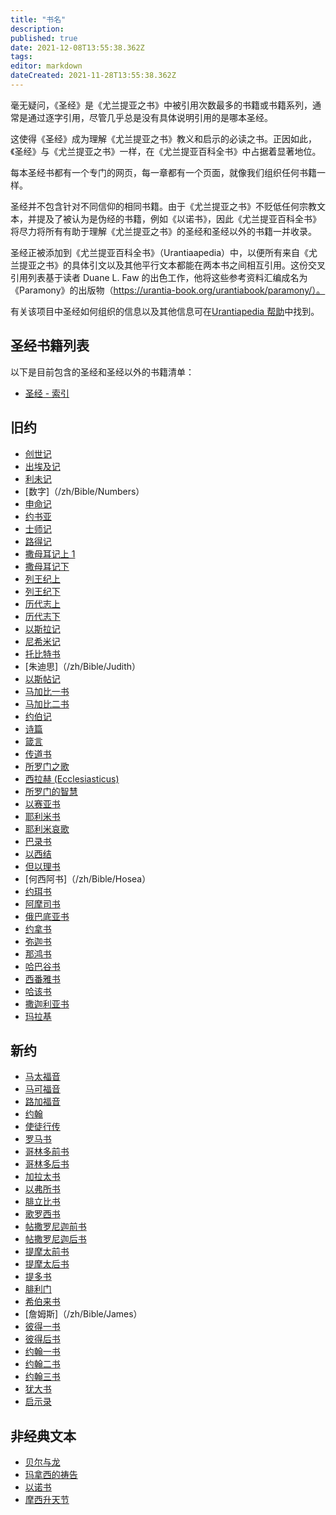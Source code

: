 ```yaml
---
title: "书名"
description: 
published: true
date: 2021-12-08T13:55:38.362Z
tags: 
editor: markdown
dateCreated: 2021-11-28T13:55:38.362Z
---
```


毫无疑问，《圣经》是《尤兰提亚之书》中被引用次数最多的书籍或书籍系列，通常是通过逐字引用，尽管几乎总是没有具体说明引用的是哪本圣经。

这使得《圣经》成为理解《尤兰提亚之书》教义和启示的必读之书。正因如此，《圣经》与《尤兰提亚之书》一样，在《尤兰提亚百科全书》中占据着显著地位。

每本圣经书都有一个专门的网页，每一章都有一个页面，就像我们组织任何书籍一样。

圣经并不包含针对不同信仰的相同书籍。由于《尤兰提亚之书》不贬低任何宗教文本，并提及了被认为是伪经的书籍，例如《以诺书》，因此《尤兰提亚百科全书》将尽力将所有有助于理解《尤兰提亚之书》的圣经和圣经以外的书籍一并收录。

圣经正被添加到《尤兰提亚百科全书》（Urantiaapedia）中，以便所有来自《尤兰提亚之书》的具体引文以及其他平行文本都能在两本书之间相互引用。这份交叉引用列表基于读者 Duane L. Faw 的出色工作，他将这些参考资料汇编成名为《Paramony》的出版物（https://urantia-book.org/urantiabook/paramony/）。

有关该项目中圣经如何组织的信息以及其他信息可在[Urantiapedia 帮助](/zh/help/content)中找到。

## 圣经书籍列表

以下是目前包含的圣经和圣经以外的书籍清单：

- [圣经 - 索引](/zh/index/bible)


## 旧约


- [创世记](/zh/Bible/Genesis)
- [出埃及记](/zh/Bible/Exodus)
- [利未记](/zh/圣经/利未记)
- [数字]（/zh/Bible/Numbers）
- [申命记](/zh/Bible/Deuteronomy)
- [约书亚](/zh/圣经/约书亚)
- [士师记](/zh/Bible/Judges)
- [路得记](/zh/Bible/Ruth)
- [撒母耳记上 1](/zh/Bible/1_Samuel)
- [撒母耳记下](/zh/Bible/2_Samuel)
- [列王纪上](/zh/Bible/1_Kings)
- [列王纪下](/zh/Bible/2_Kings)
- [历代志上](/zh/Bible/1_Chronicles)
- [历代志下](/zh/Bible/2_Chronicles)
- [以斯拉记](/zh/Bible/Ezra)
- [尼希米记](/zh/Bible/Nehemiah)
- [托比特书](/zh/Bible/Tobit)
- [朱迪思]（/zh/Bible/Judith）
- [以斯帖记](/zh/Bible/Esther)
- [马加比一书](/zh/Bible/1_Maccabees)
- [马加比二书](/zh/Bible/2_Maccabees)
- [约伯记](/zh/Bible/Job)
- [诗篇](/zh/Bible/Psalms)
- [箴言](/zh/圣经/箴言)
- [传道书](/zh/Bible/Ecclesiastes)
- [所罗门之歌](/zh/Bible/Song_of_Solomon)
- [西拉赫 (Ecclesiasticus)](/zh/圣经/西拉赫)
- [所罗门的智慧](/zh/Bible/Wisdom_of_Solomon)
- [以赛亚书](/zh/Bible/Isaiah)
- [耶利米书](/zh/Bible/Jeremiah)
- [耶利米哀歌](/zh/Bible/Lamentations)
- [巴录书](/zh/Bible/Baruch)
- [以西结](/zh/圣经/以西结)
- [但以理书](/zh/Bible/Daniel)
- [何西阿书]（/zh/Bible/Hosea）
- [约珥书](/zh/Bible/Joel)
- [阿摩司书](/zh/Bible/Amos)
- [俄巴底亚书](/zh/Bible/Obadiah)
- [约拿书](/zh/Bible/Jonah)
- [弥迦书](/zh/Bible/Micah)
- [那鸿书](/zh/Bible/Nahum)
- [哈巴谷书](/zh/圣经/哈巴谷书)
- [西番雅书](/zh/Bible/Zephaniah)
- [哈该书](/zh/Bible/Haggai)
- [撒迦利亚书](/zh/Bible/Zechariah)
- [玛拉基](/zh/圣经/玛拉基)

## 新约

- [马太福音](/zh/Bible/Matthew)
- [马可福音](/zh/Bible/Mark)
- [路加福音](/zh/Bible/Luke)
- [约翰](/zh/Bible/John)
- [使徒行传](/zh/Bible/Acts_of_the_Apostles)
- [罗马书](/zh/Bible/Romans)
- [哥林多前书](/zh/Bible/1_Corinthians)
- [哥林多后书](/zh/Bible/2_Corinthians)
- [加拉太书](/zh/Bible/Galatians)
- [以弗所书](/zh/Bible/Ephesians)
- [腓立比书](/zh/Bible/Philippians)
- [歌罗西书](/zh/Bible/Colossians)
- [帖撒罗尼迦前书](/zh/Bible/1_Thessalonians)
- [帖撒罗尼迦后书](/zh/Bible/2_Thessalonians)
- [提摩太前书](/zh/Bible/1_Timothy)
- [提摩太后书](/zh/Bible/2_Timothy)
- [提多书](/zh/Bible/Titus)
- [腓利门](/zh/圣经/腓利门)
- [希伯来书](/zh/圣经/希伯来书)
- [詹姆斯]（/zh/Bible/James）
- [彼得一书](/zh/Bible/1_Peter)
- [彼得后书](/zh/Bible/2_Peter)
- [约翰一书](/zh/Bible/1_John)
- [约翰二书](/zh/Bible/2_John)
- [约翰三书](/zh/Bible/3_John)
- [犹大书](/zh/Bible/Jude)
- [启示录](/zh/Bible/Revelation)

## 非经典文本

- [贝尔与龙](/zh/Bible/Bel_and_the_Dragon)
- [玛拿西的祷告](/zh/Bible/Prayer_of_Manesseh)
- [以诺书](/zh/Bible/Book_of_Enoch)
- [摩西升天节](/zh/Bible/Assumption_of_Moses)